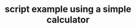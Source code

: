 ---
layout: article
title: script example using a simple calculator
description: 
  - This template shows how to create and use a simple calculator (addition and subtraction).
lang: en
weight: 50
isDraft: false
ref: Script_Calculator
category:
  - Script
  - Scripting
  - Script-Example
image: Script_Calculator_EN.png
download: Script_Calculator_EN.pbmx
overview_description:
overview_benefits:
overview_data_sources:
---